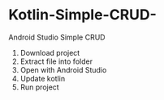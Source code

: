 # Kotlin-Simple-CRUD-
Android Studio Simple CRUD

1. Download project
2. Extract file into folder
3. Open with Android Studio 
4. Update kotlin
5. Run project 
